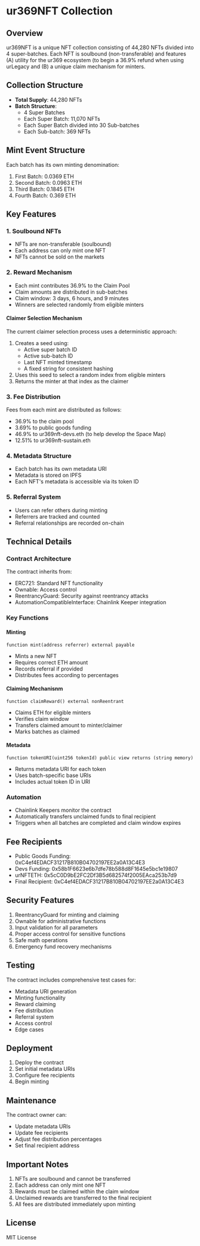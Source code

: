 # ur369NFT Collection

## Overview
ur369NFT is a unique NFT collection consisting of 44,280 NFTs divided into 4 super-batches. Each NFT is soulbound (non-transferable) and features (A) utility for the ur369 ecosystem (to begin a 36.9% refund when using urLegacy and (B) a unique claim mechanism for minters.

## Collection Structure
- **Total Supply**: 44,280 NFTs
- **Batch Structure**:
  - 4 Super Batches
  - Each Super Batch: 11,070 NFTs
  - Each Super Batch divided into 30 Sub-batches
  - Each Sub-batch: 369 NFTs

## Mint Event Structure
Each batch has its own minting denomination:
1. First Batch: 0.0369 ETH
2. Second Batch: 0.0963 ETH
3. Third Batch: 0.1845 ETH
4. Fourth Batch: 0.369 ETH

## Key Features

### 1. Soulbound NFTs
- NFTs are non-transferable (soulbound)
- Each address can only mint one NFT
- NFTs cannot be sold on the markets

### 2. Reward Mechanism
- Each mint contributes 36.9% to the Claim Pool
- Claim amounts are distributed in sub-batches
- Claim window: 3 days, 6 hours, and 9 minutes
- Winners are selected randomly from eligible minters

#### Claimer Selection Mechanism
The current claimer selection process uses a deterministic approach:
1. Creates a seed using:
   - Active super batch ID
   - Active sub-batch ID
   - Last NFT minted timestamp
   - A fixed string for consistent hashing
2. Uses this seed to select a random index from eligible minters
3. Returns the minter at that index as the claimer

### 3. Fee Distribution
Fees from each mint are distributed as follows:
- 36.9% to the claim pool
- 3.69% to public goods funding
- 46.9% to ur369nft-devs.eth (to help develop the Space Map)
- 12.51% to ur369nft-sustain.eth

### 4. Metadata Structure
- Each batch has its own metadata URI
- Metadata is stored on IPFS
- Each NFT's metadata is accessible via its token ID

### 5. Referral System
- Users can refer others during minting
- Referrers are tracked and counted
- Referral relationships are recorded on-chain

## Technical Details

### Contract Architecture
The contract inherits from:
- ERC721: Standard NFT functionality
- Ownable: Access control
- ReentrancyGuard: Security against reentrancy attacks
- AutomationCompatibleInterface: Chainlink Keeper integration

### Key Functions

#### Minting
```solidity
function mint(address referrer) external payable
```
- Mints a new NFT
- Requires correct ETH amount
- Records referral if provided
- Distributes fees according to percentages

#### Claiming Mechanisnm
```solidity
function claimReward() external nonReentrant
```
- Claims ETH for eligible minters
- Verifies claim window
- Transfers claimed amount to minter/claimer
- Marks batches as claimed

#### Metadata
```solidity
function tokenURI(uint256 tokenId) public view returns (string memory)
```
- Returns metadata URI for each token
- Uses batch-specific base URIs
- Includes actual token ID in URI

### Automation
- Chainlink Keepers monitor the contract
- Automatically transfers unclaimed funds to final recipient
- Triggers when all batches are completed and claim window expires

## Fee Recipients
- Public Goods Funding: 0xC4ef4EDACF31217B810B04702197EE2a0A13C4E3
- Devs Funding: 0x58b1F6623e6b7dfe78b588d8F1645e5bc1e19807
- urNFTETH: 0x5cC0D9bE2FC2Df3B5d682574f2005EAca253b7d9
- Final Recipient: 0xC4ef4EDACF31217B810B04702197EE2a0A13C4E3 

## Security Features
1. ReentrancyGuard for minting and claiming
2. Ownable for administrative functions
3. Input validation for all parameters
4. Proper access control for sensitive functions
5. Safe math operations
6. Emergency fund recovery mechanisms

## Testing
The contract includes comprehensive test cases for:
- Metadata URI generation
- Minting functionality
- Reward claiming
- Fee distribution
- Referral system
- Access control
- Edge cases

## Deployment
1. Deploy the contract
2. Set initial metadata URIs
3. Configure fee recipients
4. Begin minting

## Maintenance
The contract owner can:
- Update metadata URIs
- Update fee recipients
- Adjust fee distribution percentages
- Set final recipient address

## Important Notes
1. NFTs are soulbound and cannot be transferred
2. Each address can only mint one NFT
3. Rewards must be claimed within the claim window
4. Unclaimed rewards are transferred to the final recipient
5. All fees are distributed immediately upon minting

## License
MIT License
